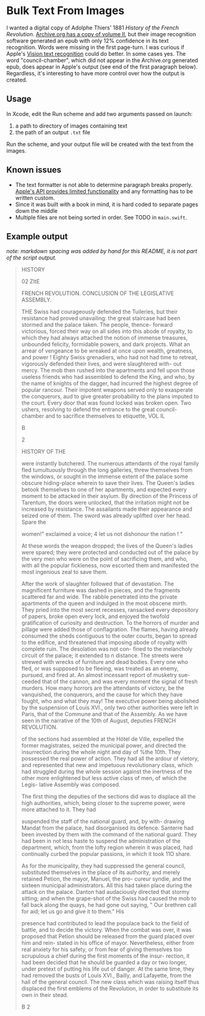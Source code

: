 # Bulk Text From Images

I wanted a digital copy of Adolphe Thiers' 1881 _History of the French Revolution_. [Archive.org has a copy of volume II](https://archive.org/details/historyoffrench02thieuoft/page/n5/mode/2up), but their image recognition software generated an epub with only 12% confidence in its text recognition. Words were missing in the first page-turn. I was curious if Apple's [Vision text recognition](https://developer.apple.com/documentation/vision/recognizing_text_in_images) could do better. In some cases yes. The word "council-chamber", which did not appear in the Archive.org generated epub, does appear in Apple's output (see end of the first paragraph below). Regardless, it's interesting to have more control over how the output is created.

## Usage
In Xcode, edit the Run scheme and add two arguments passed on launch:
1. a path to directory of images containing text
2. the path of an output `.txt` file

Run the scheme, and your output file will be created with the text from the images.

## Known issues 
* The text formatter is not able to determine paragraph breaks properly. [Apple's API provides limited functionality](https://developer.apple.com/forums/thread/682495) and any formatting has to be written custom.
* Since it was built with a book in mind, it is hard coded to separate pages down the middle
* Multiple files are not being sorted in order. See TODO in `main.swift`.

## Example output
_note: markdown spacing was added by hand for this README, it is not part of the script output._

>HISTORY
>
>	02 ZItE
>
>	FRENCH REVOLUTION. CONCLUSION OF THE LEGISLATIVE ASSEMBLY.
>
>	THE Swiss had courageously defended the Tuileries, but their resistance had proved unavailing: the great staircase had been stormed and the palace taken. The people, thence- forward victorious, forced their way on all sides into this abode of royalty, to which they had always attached the notion of immense treasures, unbounded felicity, formidable powers, and dark projects. What an arrear of vengeance to be wreaked at once upon wealth, greatness, and power ! Eighty Swiss grenadiers, who had not had time to retreat, vigorously defended their lives, and were slaughtered with- out mercy. The mob then rushed into the apartments and fell upon those useless friends who had assembled to defend the King, and who, by the name of knights of the dagger, had incurred the highest degree of popular rancour. Their impotent weapons served only to exasperate the conquerors, aud to give greater probability to the plans imputed to the court. Every door that was found locked was broken open. Two ushers, resolving to defend the entrance to the great council-chamber and to sacrifice themselves to etiquette, VOL IL
>
>	B
>
>	2
>
>	HISTORY OF THE
>
>	were instantly butchered. The numerous attendants of the royal family fled tumultuously through the long galleries, threw themselves from the windows, or sought in the immense extent of the palace some obscure hiding-place wherein to save their lives. The Queen's ladies betook themselves to one of her apartments, and expected every moment to be attacked in their asylum. By direction of the Princess of Tarentum, the doors were unlocked, that the irritation might not be increased by resistance. The assailants made their appearance and seized one of them. The sword was already uplifted over her head. Spare the
>
>	women!" exclaimed a voice; 4 let us not dishonour the nation ! "
>
>	At these words the weapon dropped; the lives of the Queen's ladies were spared; they were protected and conducted out of the palace by the very men who were on the point of sacrificing them, and who, with all the popular fickleness, now escorted them and manifested the most ingenious zeal to save them.
>
>	After the work of slaughter followed that of devastation. The magnificent furniture was dashed in pieces, and the fragments scattered far and wide. The rabble penetrated into the private apartments of the queen and indulged in the most obscene mirth. They pried into the most secret recesses, ransacked every depository of papers, broke open every lock, and enjoyed the twofold gratification of curiosity and destruction. To the horrors of murder and pillage were added those of conflagration. The flames, having already consumed the sheds contiguous to the outer courts, began to spread to the edifice, and threatened that imposing abode of royalty with complete ruin. The desolation was not con- fined to the melancholy circuit of the palace; it extended to n distance. The streets were strewed with wrecks of furniture and dead bodies. Every one who fled, or was supposed to be fleeing, was treated as an enemy, pursued, and fired at. An almost incessant report of musketry sue- ceeded that of the cannon, and was every moment the signal of fresh murders. How many horrors are the attendants of victory, be the vanquished, the conquerors, and the cause for which they have fought, who and what they may! The executive power being abolished by the suspension of Louis XVI., only two other authorities were left in Paris, that of the Commune and that of the Assembly. As we have seen in the narrative of the 10th of August, deputies FRENCH REVOLUTION.
>
>	of the sections had assembled at the Hötel de Ville, expelled the former magistrates, seized the municipal power, and directed the insurrection during the whole night and day of %the 10th. They possessed the real power of action. They had all the ardour of vietory, and represented that new and impetuous revolutionary class, which had struggled during the whole session against the inertness of the other more enlightened but less active class of men, of which the Legis- lative Assembly was composed.
>
>	The first thing the deputies of the sections did was to displace all the high authorities, which, being closer to the supreme power, were more attached to it. They had
>
>	suspended the staff of the national guard, and, by with- drawing Mandat from the palace, had disorganised its defence. Santerre had been invested by them with the command of the national guard. They had been in not less haste to suspend the administration of the department, which, from the lofty region wherein it was placed, had continually curbed the popular passions, in which it took 11O share.
>
>	As for the municipality, they had suppressed the general council, substituted themselves in the place of its authority, and merely retained Petion, the mayor, Manuel, the pro- cureur syndie, and the sixteen municipal administrators. All this had taken place during the attack on the palace. Danton had audaciously directed that stormy sitting; and when the grape-shot of the Swiss had caused the mob to fall back along the quays, he had gone out saying, " Our brethren call for aid; let us go and give it to them." His
>
>	presence had contributed to lead the populace back to the field of battle, and to decide the victory. When the combat was over, it was proposed that Petion should be released from the guard placed over him and rein- stated in his office of mayor. Nevertheless, either from real anxiety for his safety, or from fear of giving themselves too scrupulous a chief during the first moments of the insur- rection, it had been decided that he should be guarded a day or two longer, under pretext of putting his life out of danger. At the same time, they had removed the busts of Louis XVI., Bailly, and Lafayette, from the hall of the general council. The new class which was raising itself thus displaced the first emblems of the Revolution, in order to substitute its own in their stead.
>
>	B 2
